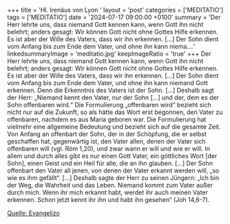 +++
title = 'Hl. Irenäus von Lyon  '
layout = 'post'
categories = ['MEDITATIO']
tags = ['MEDITATIO']
date = '2024-07-17 09:00:00 +0100'
summary = 'Der Herr lehrte uns, dass niemand Gott kennen kann, wenn Gott ihn nicht belehrt; anders gesagt: Wir können Gott nicht ohne Gottes Hilfe erkennen. Es ist aber der Wille des Vaters, dass wir ihn erkennen. […] Der Sohn dient vom Anfang bis zum Ende dem Vater, und ohne ihn kann niema....'
linkedsummaryImage = 'meditatio.jpg'
keepImageRatio = 'true'
+++
 Der Herr lehrte uns, dass niemand Gott kennen kann, wenn Gott ihn nicht belehrt; anders gesagt: Wir können Gott nicht ohne Gottes Hilfe erkennen. Es ist aber der Wille des Vaters, dass wir ihn erkennen. […] Der Sohn dient vom Anfang bis zum Ende dem Vater, und ohne ihn kann niemand Gott erkennen.<!--more--> Denn die Erkenntnis des Vaters ist der Sohn. […] Deshalb sagt der Herr: „Niemand kennt den Vater, nur der Sohn […] und der, dem es der Sohn offenbaren wird.“ Die Formulierung „offenbaren wird“ bezieht sich nicht nur auf die Zukunft, so als hätte das Wort erst begonnen, den Vater zu offenbaren, nachdem es aus Maria geboren war. Die Formulierung hat vielmehr eine allgemeine Bedeutung und bezieht sich auf die gesamte Zeit. Von Anfang an offenbart der Sohn, der in der Schöpfung, die er selbst geschaffen hat, gegenwärtig ist, den Vater allen, denen der Vater sich offenbaren will (vgl. Röm 1,20), und zwar wann er will und wie er will. In allem und durch alles gibt es nur einen Gott Vater, ein göttliches Wort [der Sohn], einen Geist und ein Heil für alle, die an ihn glauben. […]
Der Sohn offenbart den Vater all jenen, von denen der Vater erkannt werden will, „so wie es ihm gefällt“. […] Deshalb sagte der Herr zu seinen Jüngern: „Ich bin der Weg, die Wahrheit und das Leben. Niemand kommt zum Vater außer durch mich. Wenn ihr mich erkannt habt, werdet ihr auch meinen Vater erkennen. Schon jetzt kennt ihr ihn und habt ihn gesehen“ (Joh 14,6-7). 


[Quelle: Evangelizo](https://evangeliumtagfuertag.org/DE/gospel)
